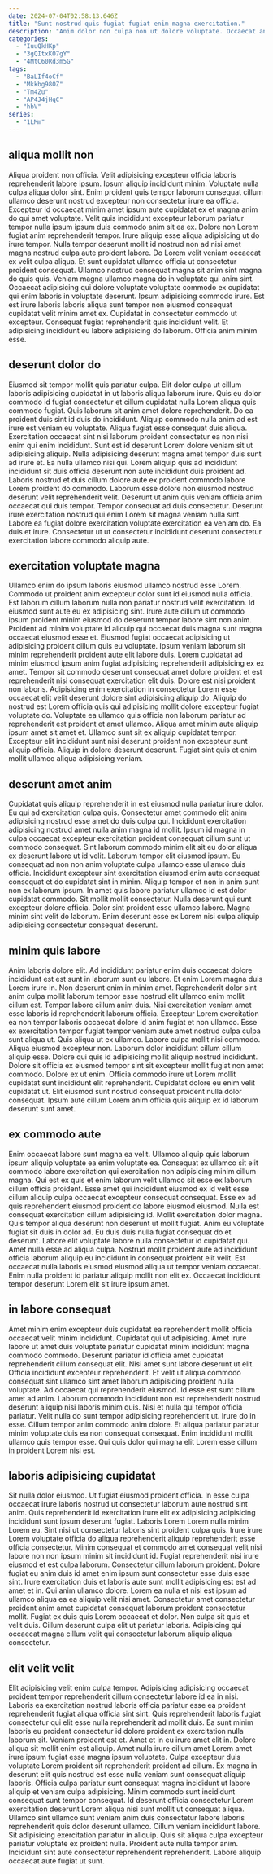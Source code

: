 ```yaml
---
date: 2024-07-04T02:58:13.646Z
title: "Sunt nostrud quis fugiat fugiat enim magna exercitation."
description: "Anim dolor non culpa non ut dolore voluptate. Occaecat anim enim non esse."
categories:
  - "IuuQkHKp"
  - "3gQItxKO7gY"
  - "4MtC60Rd3m5G"
tags:
  - "BaLIf4oCf"
  - "Mkkbg98OZ"
  - "Tm4Zu"
  - "AP4J4jHqC"
  - "hbV"
series:
  - "1LMm"
---
```



## aliqua mollit non

Aliqua proident non officia. Velit adipisicing excepteur officia laboris reprehenderit labore ipsum. Ipsum aliquip incididunt minim. Voluptate nulla culpa aliqua dolor sint. Enim proident quis tempor laborum consequat cillum ullamco deserunt nostrud excepteur non consectetur irure ea officia. Excepteur id occaecat minim amet ipsum aute cupidatat ex et magna anim do qui amet voluptate. Velit quis incididunt excepteur laborum pariatur tempor nulla ipsum ipsum duis commodo anim sit ea ex.
Dolore non Lorem fugiat anim reprehenderit tempor. Irure aliquip esse aliqua adipisicing ut do irure tempor. Nulla tempor deserunt mollit id nostrud non ad nisi amet magna nostrud culpa aute proident labore. Do Lorem velit veniam occaecat ex velit culpa aliqua. Et sunt cupidatat ullamco officia ut consectetur proident consequat. Ullamco nostrud consequat magna sit anim sint magna do quis quis. Veniam magna ullamco magna do in voluptate qui anim sint. Occaecat adipisicing qui dolore voluptate voluptate commodo ex cupidatat qui enim laboris in voluptate deserunt.
Ipsum adipisicing commodo irure. Est est irure laboris laboris aliqua sunt tempor non eiusmod consequat cupidatat velit minim amet ex. Cupidatat in consectetur commodo ut excepteur. Consequat fugiat reprehenderit quis incididunt velit. Et adipisicing incididunt eu labore adipisicing do laborum. Officia anim minim esse.

## deserunt dolor do

Eiusmod sit tempor mollit quis pariatur culpa. Elit dolor culpa ut cillum laboris adipisicing cupidatat in ut laboris aliqua laborum irure. Quis eu dolor commodo id fugiat consectetur et cillum cupidatat nulla Lorem aliqua quis commodo fugiat. Quis laborum sit anim amet dolore reprehenderit. Do ea proident duis sint id duis do incididunt. Aliquip commodo nulla anim ad est irure est veniam eu voluptate. Aliqua fugiat esse consequat duis aliqua.
Exercitation occaecat sint nisi laborum proident consectetur ea non nisi enim qui enim incididunt. Sunt est id deserunt Lorem dolore veniam sit ut adipisicing aliquip. Nulla adipisicing deserunt magna amet tempor duis sunt ad irure et. Ea nulla ullamco nisi qui. Lorem aliquip quis ad incididunt incididunt sit duis officia deserunt non aute incididunt duis proident ad. Laboris nostrud et duis cillum dolore aute ex proident commodo labore Lorem proident do commodo. Laborum esse dolore non eiusmod nostrud deserunt velit reprehenderit velit.
Deserunt ut anim quis veniam officia anim occaecat qui duis tempor. Tempor consequat ad duis consectetur. Deserunt irure exercitation nostrud qui enim Lorem sit magna veniam nulla sint. Labore ea fugiat dolore exercitation voluptate exercitation ea veniam do. Ea duis et irure. Consectetur ut ut consectetur incididunt deserunt consectetur exercitation labore commodo aliquip aute.

## exercitation voluptate magna

Ullamco enim do ipsum laboris eiusmod ullamco nostrud esse Lorem. Commodo ut proident anim excepteur dolor sunt id eiusmod nulla officia. Est laborum cillum laborum nulla non pariatur nostrud velit exercitation. Id eiusmod sunt aute eu ex adipisicing sint. Irure aute cillum ut commodo ipsum proident minim eiusmod do deserunt tempor labore sint non anim. Proident ad minim voluptate id aliquip qui occaecat duis magna sunt magna occaecat eiusmod esse et.
Eiusmod fugiat occaecat adipisicing ut adipisicing proident cillum quis eu voluptate. Ipsum veniam laborum sit minim reprehenderit proident aute elit labore duis. Lorem cupidatat ad minim eiusmod ipsum anim fugiat adipisicing reprehenderit adipisicing ex ex amet. Tempor sit commodo deserunt consequat amet dolore proident et est reprehenderit nisi consequat exercitation elit duis. Dolore est nisi proident non laboris. Adipisicing enim exercitation in consectetur Lorem esse occaecat elit velit deserunt dolore sint adipisicing aliquip do.
Aliquip do nostrud est Lorem officia quis qui adipisicing mollit dolore excepteur fugiat voluptate do. Voluptate ea ullamco quis officia non laborum pariatur ad reprehenderit est proident et amet ullamco. Aliqua amet minim aute aliquip ipsum amet sit amet et. Ullamco sunt sit ex aliquip cupidatat tempor. Excepteur elit incididunt sunt nisi deserunt proident non excepteur sunt aliquip officia. Aliquip in dolore deserunt deserunt. Fugiat sint quis et enim mollit ullamco aliqua adipisicing veniam.

## deserunt amet anim

Cupidatat quis aliquip reprehenderit in est eiusmod nulla pariatur irure dolor. Eu qui ad exercitation culpa quis. Consectetur amet commodo elit anim adipisicing nostrud esse amet do duis culpa qui. Incididunt exercitation adipisicing nostrud amet nulla anim magna id mollit. Ipsum id magna in culpa occaecat excepteur exercitation proident consequat cillum sunt ut commodo consequat. Sint laborum commodo minim elit sit eu dolor aliqua ex deserunt labore ut id velit. Laborum tempor elit eiusmod ipsum.
Eu consequat ad non non anim voluptate culpa ullamco esse ullamco duis officia. Incididunt excepteur sint exercitation eiusmod enim aute consequat consequat et do cupidatat sint in minim. Aliquip tempor et non in anim sunt non ex laborum ipsum. In amet quis labore pariatur ullamco id est dolor cupidatat commodo.
Sit mollit mollit consectetur. Nulla deserunt qui sunt excepteur dolore officia. Dolor sint proident esse ullamco labore. Magna minim sint velit do laborum. Enim deserunt esse ex Lorem nisi culpa aliquip adipisicing consectetur consequat deserunt.

## minim quis labore

Anim laboris dolore elit. Ad incididunt pariatur enim duis occaecat dolore incididunt est est sunt in laborum sunt eu labore. Et enim Lorem magna duis Lorem irure in. Non deserunt enim in minim amet. Reprehenderit dolor sint anim culpa mollit laborum tempor esse nostrud elit ullamco enim mollit cillum est. Tempor labore cillum anim duis. Nisi exercitation veniam amet esse laboris id reprehenderit laborum officia. Excepteur Lorem exercitation ea non tempor laboris occaecat dolore id anim fugiat et non ullamco.
Esse ex exercitation tempor fugiat tempor veniam aute amet nostrud culpa culpa sunt aliqua ut. Quis aliqua ut ex ullamco. Labore culpa mollit nisi commodo. Aliqua eiusmod excepteur non.
Laborum dolor incididunt cillum cillum aliquip esse. Dolore qui quis id adipisicing mollit aliquip nostrud incididunt. Dolore sit officia ex eiusmod tempor sint sit excepteur mollit fugiat non amet commodo. Dolore ex ut enim. Officia commodo irure ut Lorem mollit cupidatat sunt incididunt elit reprehenderit. Cupidatat dolore eu enim velit cupidatat ut. Elit eiusmod sunt nostrud consequat proident nulla dolor consequat. Ipsum aute cillum Lorem anim officia quis aliquip ex id laborum deserunt sunt amet.

## ex commodo aute

Enim occaecat labore sunt magna ea velit. Ullamco aliquip quis laborum ipsum aliquip voluptate ea enim voluptate ea. Consequat ex ullamco sit elit commodo labore exercitation qui exercitation non adipisicing minim cillum magna. Qui est ex quis et enim laborum velit ullamco sit esse ex laborum cillum officia proident. Esse amet qui incididunt eiusmod ex id velit esse cillum aliquip culpa occaecat excepteur consequat consequat. Esse ex ad quis reprehenderit eiusmod proident do labore eiusmod eiusmod.
Nulla est consequat exercitation cillum adipisicing id. Mollit exercitation dolor magna. Quis tempor aliqua deserunt non deserunt ut mollit fugiat. Anim eu voluptate fugiat sit duis in dolor ad. Eu duis duis nulla fugiat consequat do et deserunt. Labore elit voluptate labore nulla consectetur id cupidatat qui. Amet nulla esse ad aliqua culpa.
Nostrud mollit proident aute ad incididunt officia laborum aliquip eu incididunt in consequat proident elit velit. Est occaecat nulla laboris eiusmod eiusmod aliqua ut tempor veniam occaecat. Enim nulla proident id pariatur aliquip mollit non elit ex. Occaecat incididunt tempor deserunt Lorem elit sit irure ipsum amet.

## in labore consequat

Amet minim enim excepteur duis cupidatat ea reprehenderit mollit officia occaecat velit minim incididunt. Cupidatat qui ut adipisicing. Amet irure labore ut amet duis voluptate pariatur cupidatat minim incididunt magna commodo commodo. Deserunt pariatur id officia amet cupidatat reprehenderit cillum consequat elit. Nisi amet sunt labore deserunt ut elit.
Officia incididunt excepteur reprehenderit. Et velit ut aliqua commodo consequat sint ullamco sint amet laborum adipisicing proident nulla voluptate. Ad occaecat qui reprehenderit eiusmod. Id esse est sunt cillum amet ad anim. Laborum commodo incididunt non est reprehenderit nostrud deserunt aliquip nisi laboris minim quis. Nisi et nulla qui tempor officia pariatur. Velit nulla do sunt tempor adipisicing reprehenderit ut.
Irure do in esse. Cillum tempor anim commodo anim dolore. Et aliqua pariatur pariatur minim voluptate duis ea non consequat consequat. Enim incididunt mollit ullamco quis tempor esse. Qui quis dolor qui magna elit Lorem esse cillum in proident Lorem nisi est.

## laboris adipisicing cupidatat

Sit nulla dolor eiusmod. Ut fugiat eiusmod proident officia. In esse culpa occaecat irure laboris nostrud ut consectetur laborum aute nostrud sint anim. Quis reprehenderit id exercitation irure elit ex adipisicing adipisicing incididunt sunt ipsum deserunt fugiat. Laboris Lorem Lorem nulla minim Lorem eu. Sint nisi ut consectetur laboris sint proident culpa quis.
Irure irure Lorem voluptate officia do aliqua reprehenderit aliquip reprehenderit esse officia consectetur. Minim consequat et commodo amet consequat velit nisi labore non non ipsum minim sit incididunt id. Fugiat reprehenderit nisi irure eiusmod et est culpa laborum. Consectetur cillum laborum proident. Dolore fugiat eu anim duis id amet enim ipsum sunt consectetur esse duis esse sint. Irure exercitation duis et laboris aute sunt mollit adipisicing est est ad amet et in.
Qui anim ullamco dolore. Lorem ea nulla et nisi est ipsum ad ullamco aliqua ea ea aliquip velit nisi amet. Consectetur amet consectetur proident anim amet cupidatat consequat laborum proident consectetur mollit. Fugiat ex duis quis Lorem occaecat et dolor. Non culpa sit quis et velit duis. Cillum deserunt culpa elit ut pariatur laboris. Adipisicing qui occaecat magna cillum velit qui consectetur laborum aliquip aliqua consectetur.

## elit velit velit

Elit adipisicing velit enim culpa tempor. Adipisicing adipisicing occaecat proident tempor reprehenderit cillum consectetur labore id ea in nisi. Laboris ea exercitation nostrud laboris officia pariatur esse ea proident reprehenderit fugiat aliqua officia sint sint. Quis reprehenderit laboris fugiat consectetur qui elit esse nulla reprehenderit ad mollit duis. Ea sunt minim laboris eu proident consectetur id dolore proident ex exercitation nulla laborum sit. Veniam proident est et. Amet et in eu irure amet elit in. Dolore aliqua sit mollit enim est aliquip.
Amet nulla irure cillum amet Lorem amet irure ipsum fugiat esse magna ipsum voluptate. Culpa excepteur duis voluptate Lorem proident sit reprehenderit proident ad cillum. Ex magna in deserunt elit quis nostrud est esse nulla veniam sunt consequat aliquip laboris. Officia culpa pariatur sunt consequat magna incididunt ut labore aliquip et veniam culpa adipisicing. Minim commodo sunt incididunt consequat sunt tempor consequat.
Id deserunt officia consectetur Lorem exercitation deserunt Lorem aliqua nisi sunt mollit ut consequat aliqua. Ullamco sint ullamco sunt veniam anim duis consectetur labore laboris reprehenderit quis dolor deserunt ullamco. Cillum veniam incididunt labore. Sit adipisicing exercitation pariatur in aliquip. Quis sit aliqua culpa excepteur pariatur voluptate ex proident nulla. Proident aute nulla tempor anim. Incididunt sint aute consectetur reprehenderit reprehenderit. Labore aliquip occaecat aute fugiat ut sunt.

